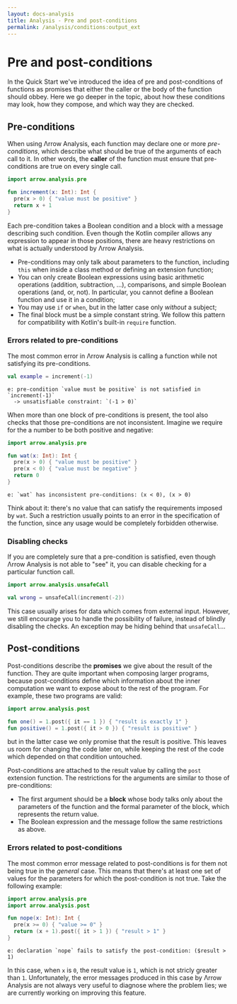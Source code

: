 ```yaml
---
layout: docs-analysis
title: Analysis - Pre and post-conditions
permalink: /analysis/conditions:output_ext
---
```


# Pre and post-conditions

In the Quick Start we've introduced the idea of pre and post-conditions of functions as promises that either the caller or the body of the function should obbey. Here we go deeper in the topic, about how these conditions may look, how they compose, and which way they are checked.

## Pre-conditions

When using Λrrow Analysis, each function may declare one or more _pre-conditions_, which describe what should be true of the arguments of each call to it. In other words, the **caller** of the function must ensure that pre-conditions are true on every single call.

```kotlin
import arrow.analysis.pre

fun increment(x: Int): Int {
  pre(x > 0) { "value must be positive" }
  return x + 1
}
```

Each pre-condition takes a Boolean condition and a block with a message describing such condition. Even though the Kotlin compiler allows any expression to appear in those positions, there are heavy restrictions on what is actually understood by Λrrow Analysis.

- Pre-conditions may only talk about parameters to the function, including `this` when inside a class method or defining an extension function;
- You can only create Boolean expressions using basic arithmetic operations (addition, subtraction, ...), comparisons, and simple Boolean operations (and, or, not). In particular, you cannot define a Boolean function and use it in a condition;
- You may use `if` or `when`, but in the latter case only _without_ a subject;
- The final block must be a simple constant string. We follow this pattern for compatibility with Kotlin's built-in `require` function.

### Errors related to pre-conditions

The most common error in Λrrow Analysis is calling a function while not satisfying its pre-conditions.

```kotlin
val example = increment(-1)
```
```
e: pre-condition `value must be positive` is not satisfied in `increment(-1)`
  -> unsatisfiable constraint: `(-1 > 0)`
```

When more than one block of pre-conditions is present, the tool also checks that those pre-conditions are not inconsistent. Imagine we require for the a number to be both positive and negative:

```kotlin
import arrow.analysis.pre

fun wat(x: Int): Int {
  pre(x > 0) { "value must be positive" }
  pre(x < 0) { "value must be negative" }
  return 0
}
```
```
e: `wat` has inconsistent pre-conditions: (x < 0), (x > 0)
```

Think about it: there's no value that can satisfy the requirements imposed by `wat`. Such a restriction usually points to an error in the specification of the function, since any usage would be completely forbidden otherwise.

### Disabling checks

If you are completely sure that a pre-condition is satisfied, even though Λrrow Analysis is not able to "see" it, you can disable checking for a particular function call. 

```kotlin
import arrow.analysis.unsafeCall

val wrong = unsafeCall(increment(-2))
```

This case usually arises for data which comes from external input. However, we still encourage you to handle the possibility of failure, instead of blindly disabling the checks. An exception may be hiding behind that `unsafeCall`...

## Post-conditions

Post-conditions describe the **promises** we give about the result of the function. They are quite important when composing larger programs, because post-conditions define which information about the inner computation we want to expose about to the rest of the program. For example, these two programs are valid:

```kotlin
import arrow.analysis.post

fun one() = 1.post({ it == 1 }) { "result is exactly 1" }
fun positive() = 1.post({ it > 0 }) { "result is positive" }
```

but in the latter case we only promise that the result is positive. This leaves us room for changing the code later on, while keeping the rest of the code which depended on that condition untouched.

Post-conditions are attached to the result value by calling the `post` extension function. The restrictions for the arguments are similar to those of pre-conditions:

- The first argument should be a **block** whose body talks only about the parameters of the function and the formal parameter of the block, which represents the return value.
- The Boolean expression and the message follow the same restrictions as above.

### Errors related to post-conditions

The most common error message related to post-conditions is for them not being true in the _general_ case. This means that there's at least one set of values for the parameters for which the post-condition is not true. Take the following example:

```kotlin
import arrow.analysis.pre
import arrow.analysis.post

fun nope(x: Int): Int {
  pre(x >= 0) { "value >= 0" }
  return (x + 1).post({ it > 1 }) { "result > 1" }
}
```
```
e: declaration `nope` fails to satisfy the post-condition: ($result > 1)
```

In this case, when `x` is `0`, the result value is `1`, which is not stricly greater than `1`. Unfortunately, the error messages produced in this case by Λrrow Analysis are not always very useful to diagnose where the problem lies; we are currently working on improving this feature.